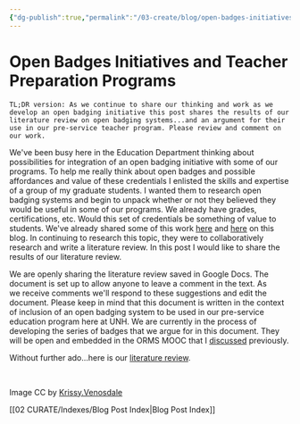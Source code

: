 ```yaml
---
{"dg-publish":true,"permalink":"/03-create/blog/open-badges-initiatives-and-teacher-preparation-programs/","title":"Open Badges Initiatives and Teacher Preparation Programs","tags":["assessment","badges","open-source"]}
---
```


# Open Badges Initiatives and Teacher Preparation Programs

```
TL;DR version: As we continue to share our thinking and work as we develop an open badging initiative this post shares the results of our literature review on open badging systems...and an argument for their use in our pre-service teacher program. Please review and comment on our work.
```

We've been busy here in the Education Department thinking about possibilities for integration of an open badging initiative with some of our programs. To help me really think about open badges and possible affordances and value of these credentials I enlisted the skills and expertise of a group of my graduate students. I wanted them to research open badging systems and begin to unpack whether or not they believed they would be useful in some of our programs. We already have grades, certifications, etc. Would this set of credentials be something of value to students. We've already shared some of this work [here](http://wiobyrne.com/towards-a-system-of-open-badges-for-teachers-trying-to-use-technology/) and [here](http://wiobyrne.com/notes-as-we-frame-an-open-badge-initiative-for-teachers-using-technology/) on this blog. In continuing to research this topic, they were to collaboratively research and write a literature review. In this post I would like to share the results of our literature review.

We are openly sharing the literature review saved in Google Docs. The document is set up to allow anyone to leave a comment in the text. As we receive comments we'll respond to these suggestions and edit the document. Please keep in mind that this document is written in the context of inclusion of an open badging system to be used in our pre-service education program here at UNH. We are currently in the process of developing the series of badges that we argue for in this document. They will be open and embedded in the ORMS MOOC that I [discussed](http://wiobyrne.com/reflections-on-revisions-needed-for-an-open-educational-resource/) previously.

Without further ado...here is our [literature review](https://docs.google.com/document/d/1INbis-9codOT6WnWr3AHvO7IXC3DspEzVnLEy4oVw1A/edit?usp=sharing).

 

Image CC by [Krissy.Venosdale](http://www.flickr.com/photos/venosdale/4376443940/sizes/o/in/photostream/)

[[02 CURATE/Indexes/Blog Post Index\|Blog Post Index]]